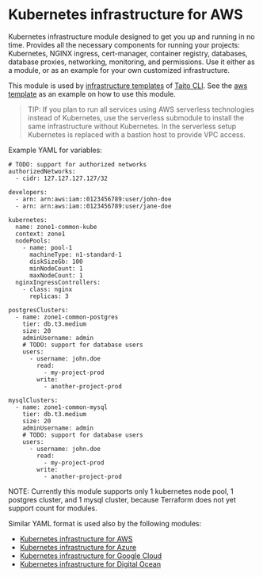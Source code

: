 # Kubernetes infrastructure for AWS

Kubernetes infrastructure module designed to get you up and running in no time. Provides all the necessary components for running your projects: Kubernetes, NGINX ingress, cert-manager, container registry, databases, database proxies, networking, monitoring, and permissions. Use it either as a module, or as an example for your own customized infrastructure.

This module is used by [infrastructure templates](https://taitounited.github.io/taito-cli/templates#infrastructure-templates) of [Taito CLI](https://taitounited.github.io/taito-cli/). See the [aws template](https://github.com/TaitoUnited/taito-templates/tree/master/infrastructure/aws/terraform) as an example on how to use this module.

> TIP: If you plan to run all services using AWS serverless technologies instead of Kubernetes, use the serverless submodule to install the same infrastructure without Kubernetes. In the serverless setup Kubernetes is replaced with a bastion host to provide VPC access.

Example YAML for variables:

```
# TODO: support for authorized networks
authorizedNetworks:
  - cidr: 127.127.127.127/32

developers:
  - arn: arn:aws:iam::0123456789:user/john-doe
  - arn: arn:aws:iam::0123456789:user/jane-doe

kubernetes:
  name: zone1-common-kube
  context: zone1
  nodePools:
    - name: pool-1
      machineType: n1-standard-1
      diskSizeGb: 100
      minNodeCount: 1
      maxNodeCount: 1
  nginxIngressControllers:
    - class: nginx
      replicas: 3

postgresClusters:
  - name: zone1-common-postgres
    tier: db.t3.medium
    size: 20
    adminUsername: admin
    # TODO: support for database users
    users:
      - username: john.doe
        read:
          - my-project-prod
        write:
          - another-project-prod

mysqlClusters:
  - name: zone1-common-mysql
    tier: db.t3.medium
    size: 20
    adminUsername: admin
    # TODO: support for database users
    users:
      - username: john.doe
        read:
          - my-project-prod
        write:
          - another-project-prod
```

NOTE: Currently this module supports only 1 kubernetes node pool, 1 postgres cluster, and 1 mysql cluster, because Terraform does not yet support count for modules.

Similar YAML format is used also by the following modules:

* [Kubernetes infrastructure for AWS](https://registry.terraform.io/modules/TaitoUnited/kubernetes-infrastructure/aws)
* [Kubernetes infrastructure for Azure](https://registry.terraform.io/modules/TaitoUnited/kubernetes-infrastructure/azurerm)
* [Kubernetes infrastructure for Google Cloud](https://registry.terraform.io/modules/TaitoUnited/kubernetes-infrastructure/google)
* [Kubernetes infrastructure for Digital Ocean](https://registry.terraform.io/modules/TaitoUnited/kubernetes-infrastructure/digitalocean)
